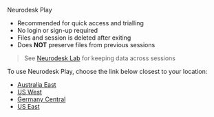 
Neurodesk Play
- Recommended for quick access and trialling
- No login or sign-up required
- Files and session is deleted after exiting
- Does **NOT** preserve files from previous sessions

> See [Neurodesk Lab](https://lab.neurodesk.org) for keeping data across sessions

To use Neurodesk Play, choose the link below closest to your location:

- [Australia East](https://play-sydney.neurodesk.org/v2/gh/neurodesk/jupyter-neurodesktop-image/main)
- [US West](https://play-phoenix.neurodesk.org/v2/gh/neurodesk/jupyter-neurodesktop-image/main)
- [Germany Central](https://play-frankfurt.neurodesk.org/v2/gh/neurodesk/jupyter-neurodesktop-image/main)
- [US East](https://play-ashburn.neurodesk.org/v2/gh/neurodesk/jupyter-neurodesktop-image/main)

<!-- | Location        | Neurodesktop on play                                                                                            |
|-----------------|-----------------------------------------------------------------------------------------------------------------|
| Australia East  | [start neurodesktop play](https://play-sydney.neurodesk.org/v2/gh/neurodesk/jupyter-neurodesktop-image/main)    |
| US West         | [start neurodesktop play](https://play-phoenix.neurodesk.org/v2/gh/neurodesk/jupyter-neurodesktop-image/main)   |
| Germany Central | [start neurodesktop play](https://play-frankfurt.neurodesk.org/v2/gh/neurodesk/jupyter-neurodesktop-image/main) |
| US East         | [start neurodesktop play](https://play-ashburn.neurodesk.org/v2/gh/neurodesk/jupyter-neurodesktop-image/main)   | -->

<!-- 
The Neurodesk-play instances above do not require authentication, but because of this do not store any data across sessions.

If you would like to keep your home directory across sessions, you can use the following Brainhack Neurodesk-Lab instances and authenticate via Github:

| Location        | Brainhack Jupyter Lab with persistent storage               |
|-----------------|-------------------------------------------------------------|
| Asia/Pacific    | [start neurodesk lab](https://bhsydney.neurodesk.org/)      |
| North America   | [start neurodesk lab](https://bhnam.neurodesk.org/)         | 
| Europe          | [start neurodesk lab](https://bheurope.neurodesk.org/)      | 

For instructions on using Neurodesk Play/Lab check the following link
https://www.neurodesk.org/docs/neurodesktop/getting-started/play/ -->
